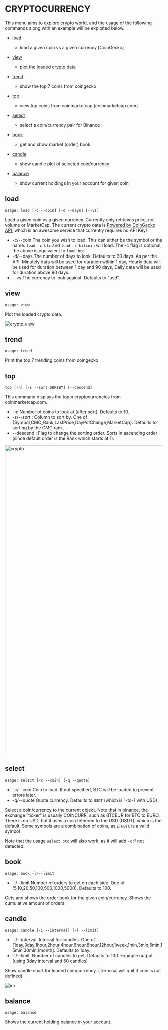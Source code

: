 # CRYPTOCURRENCY

This menu aims to explore crypto world, and the usage of the following commands along with an example will be exploited below.

* [load](#load)
  * load a given coin vs a given currency [CoinGecko]
* [view](#view)
  * plot the loaded crypto data
* [trend](#trend)
  * show the top 7 coins from coingecko
* [top](#top)
  * view top coins from coinmarketcap [coinmarketcap.com] 
* [select](#select)
  * select a coin/currency pair for Binance
  
* [book](#book)
  * get and show market (order) book 
  
* [candle](#candle)
  * show candle plot of selected coin/currency
  
* [balance](#balance)
  * show current holdings in your account for given coin

## load  <a name="load"></a>

````
usage: load [-c --coin] [-d --days] [--vs]
````

Load a given coin vs a given currency. Currently only retrieves price, not volume or MarketCap. The current crypto  data is [Powered by CoinGecko API](#https://www.coingecko.com/en), which is an awesome service that currently requires no API Key! 

* -c/--coin The coin you wish to load.  This can either be the symbol or the name.  `load -c btc` and `load -c bitcoin` 
  will load.  The -c flag is optional,  the above is equivalent to `load btc`.
* -d/--days The number of days to look.  Defaults to 30 days.  As per the API: Minutely data will be used for duration within 1 day, 
  Hourly data will be used for duration between 1 day and 90 days, Daily data will be used for duration above 90 days.
* --vs The currency to look against.  Defaults to "usd".


## view  <a name="view"></a>

````
usage: view
````

Plot the loaded crypto data.

![crypto_view](https://user-images.githubusercontent.com/25267873/115787452-20889a80-a3ba-11eb-9216-f7fd1ffc98cf.png)

## trend  <a name="trend"></a>
````
usage: trend
````
Print the top 7 trending coins from coingecko


## top <a name="top"></a>

````
top [-n] [-s --sort SORTBY] [--descend]
````

This command displays the top n cryptocurrencies from coinmarketcap.com.

* -n: Number of coins to look at (after sort).  Defaults to 10.
* -s/--sort : Column to sort by. One of {Symbol,CMC_Rank,LastPrice,DayPctChange,MarketCap}. Defaults to sorting by the CMC rank.
* --descend : Flag to change the sorting order.  Sorts in ascending order (since default order is the Rank which starts at 1).

<img width="990" alt="crypto" src="https://user-images.githubusercontent.com/25267873/115787544-4746d100-a3ba-11eb-9433-b7cb9142404a.png">

## select  <a name="select"></a>

````
usage: select [-c --coin] [-q --quote]
````
* -c/--coin Coin to load. If not specified, BTC will be loaded to prevent errors later.
* -q/--quote  Quote currency.  Defaults to `USDT` (which is 1-to-1 with USD)

Select a coin/currency to the current object.  Note that in binance, the exchange "ticker" is usually COINCURR, such as BTCEUR
for BTC to EURO.  There is no USD, but it uses a coin tethered to the USD (USDT), which is the default.  Some symbols
are a combination of coins, as `ETHBTC` is a valid symbol


Note that the usage `select btc` will also work, as it will add `-c` if not detected.

## book  <a name="book"></a>
````
usage: book -l/--limit 
````
* -l/--limit Number of orders to get on each side.  One of [5,10,20,50,100,500,1000,5000].  Defaults to 100.

Gets and shows the order book for the given coin/currency.  Shows the cumulative amount of orders.

## candle  <a name="candle"></a>
````
usage: candle [-i --interval] [-l --limit]
````
* -i/--interval. Interval for candles.  One of [1day,3day,1hour,2hour,4hour,6hour,8hour,12hour,1week,1min,3min,5min,15min,30min,1month].
  Defaults to 1day.
* -l/--limit.  Number of candles to get.  Defaults to 100.
Example output (using 3day interval and 50 candles)
  
Show candle chart for loaded coin/currency.  (Terminal will quit if coin is not defined).

![im](https://user-images.githubusercontent.com/18151143/116797645-f455d380-aab5-11eb-8dbb-df257425302d.png)

## balance  <a name="balance"></a>
````
usage: balance
````
Shows the current holding balance in your account.

